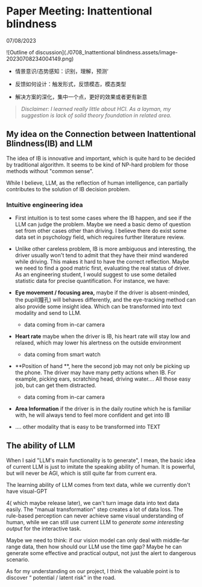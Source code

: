 # Paper Meeting: Inattentional blindness

07/08/2023

![Outline of discussion](./0708_Inattentional blindness.assets/image-20230708234004149.png)

- 情景意识/态势感知：识别，理解，预测‘

- 反馈如何设计：触发形式，反馈模态，模态类型

- 解决方案的深化，集中一个点，更好的效果或者更有新意

> *Disclaimer: I learned really little about HCI. As a layman, my suggestion is lack of solid theory foundation in related area.*

## My idea on the Connection between Inattentional Blindness(IB) and LLM

The idea of IB is innovative and important, which is quite hard to be decided by traditional algorithm. It seems to be kind of NP-hard problem for those methods without "common sense". 

While I believe, LLM, as the reflection of human intelligence, can partially contributes to the solution of IB decision problem. 

### Intuitive engineering idea 

- First intuition is to test some cases where the IB happen, and see if the LLM can judge the problem. Maybe we need a basic demo of question set from other cases other than driving. I believe there do exist some data set in psychology field, which requires further literature review. 

-  Unlike other careless problem, IB is more ambiguous and interesting, the driver usually won't tend to admit that they have their mind wandered while driving. This makes it hard to have the correct reflection. Maybe we need to find a good matric first, evaluating the real status of driver. As an engineering student, I would suggest to use some detailed statistic data for precise quantification. For instance, we have:

  - **Eye movement / focusing area,** maybe if the driver is absent-minded, the pupil(瞳孔) will behaves differently, and the eye-tracking method can also provide some insight idea. Which can be transformed into text modality and send to LLM. 
    - data coming from in-car camera
  - **Heart rate** maybe when the driver is IB, his heart rate will stay low and relaxed, which may lower his alertness on the outside environment
    - data coming from smart watch 
  - **Position of hand **, here the second job may not only be picking up the phone. The driver may have many petty actions when IB. For example, picking ears, scratching head, driving water.... All those easy job, but can get them distracted. 
    - data coming from in-car camera
  - **Area Information** if the driver is in the daily routine which he is familiar with, he will always tend to feel more confident and get into IB
  - .... other modality that is easy to be transformed into TEXT

  

  ## The ability of LLM 

  When I said "LLM's main functionality is to generate", I mean, the basic idea of current LLM is just to imitate the speaking ability of human. It is powerful, but will never be AGI, which is still quite far from current era. 

  The learning ability of LLM comes from text data, while we currently don't have visual-GPT

  4( which maybe release later), we can't turn image data into text data easily. The "manual transformation" step creates a lot of data loss. The rule-based perception can never achieve same visual understanding of human, while we can still use current LLM to *generate some interesting output* for the interactive task. 

  Maybe we need to think: if our vision model can only deal with middle-far range data, then how should our LLM use the time gap? Maybe he can generate some effective and practical output, not just the alert to dangerous scenario. 

  As for my understanding on our project,   I think the valuable point is to discover “ potential / latent risk" in the road. 

  

  

 